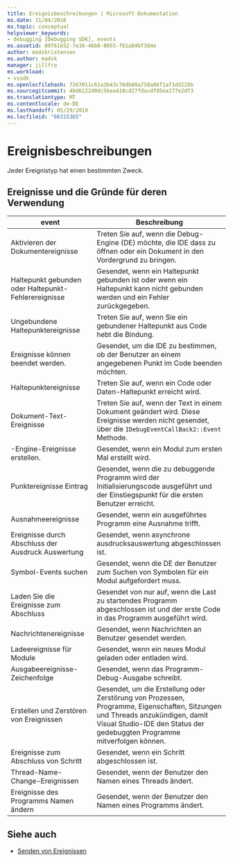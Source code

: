 ```yaml
---
title: Ereignisbeschreibungen | Microsoft-Dokumentation
ms.date: 11/04/2016
ms.topic: conceptual
helpviewer_keywords:
- debugging [Debugging SDK], events
ms.assetid: 09f61652-7e16-4bb0-8055-f61a84bf384e
author: madskristensen
ms.author: madsk
manager: jillfra
ms.workload:
- vssdk
ms.openlocfilehash: 7267011c61a3b43c76db80a758a86f1af1dd228b
ms.sourcegitcommit: 40d612240dc5bea418cd27fdacdf85ea177e2df3
ms.translationtype: MT
ms.contentlocale: de-DE
ms.lasthandoff: 05/29/2019
ms.locfileid: "66315365"
---
```

# <a name="event-descriptions"></a>Ereignisbeschreibungen
Jeder Ereignistyp hat einen bestimmten Zweck.

## <a name="events-and-the-reasons-for-their-use"></a>Ereignisse und die Gründe für deren Verwendung

|event|Beschreibung|
|-----------|-----------------|
|Aktivieren der Dokumentereignisse|Treten Sie auf, wenn die Debug-Engine (DE) möchte, die IDE dass zu öffnen oder ein Dokument in den Vordergrund zu bringen.|
|Haltepunkt gebunden oder Haltepunkt-Fehlerereignisse|Gesendet, wenn ein Haltepunkt gebunden ist oder wenn ein Haltepunkt kann nicht gebunden werden und ein Fehler zurückgegeben.|
|Ungebundene Haltepunktereignisse|Treten Sie auf, wenn Sie ein gebundener Haltepunkt aus Code hebt die Bindung.|
|Ereignisse können beendet werden.|Gesendet, um die IDE zu bestimmen, ob der Benutzer an einem angegebenen Punkt im Code beenden möchten.|
|Haltepunktereignisse|Treten Sie auf, wenn ein Code oder Daten-Haltepunkt erreicht wird.|
|Dokument-Text-Ereignisse|Treten Sie auf, wenn der Text in einem Dokument geändert wird. Diese Ereignisse werden nicht gesendet, über die `IDebugEventCallBack2::Event` Methode.|
|-Engine-Ereignisse erstellen.|Gesendet, wenn ein Modul zum ersten Mal erstellt wird.|
|Punktereignisse Eintrag|Gesendet, wenn die zu debuggende Programm wird der Initialisierungscode ausgeführt und der Einstiegspunkt für die ersten Benutzer erreicht.|
|Ausnahmeereignisse|Gesendet, wenn ein ausgeführtes Programm eine Ausnahme trifft.|
|Ereignisse durch Abschluss der Ausdruck Auswertung|Gesendet, wenn asynchrone ausdrucksauswertung abgeschlossen ist.|
|Symbol-Events suchen|Gesendet, wenn die DE der Benutzer zum Suchen von Symbolen für ein Modul aufgefordert muss.|
|Laden Sie die Ereignisse zum Abschluss|Gesendet von nur auf, wenn die Last zu startendes Programm abgeschlossen ist und der erste Code in das Programm ausgeführt wird.|
|Nachrichtenereignisse|Gesendet, wenn Nachrichten an Benutzer gesendet werden.|
|Ladeereignisse für Module|Gesendet, wenn ein neues Modul geladen oder entladen wird.|
|Ausgabeereignisse-Zeichenfolge|Gesendet, wenn das Programm-Debug-Ausgabe schreibt.|
|Erstellen und Zerstören von Ereignissen|Gesendet, um die Erstellung oder Zerstörung von Prozessen, Programme, Eigenschaften, Sitzungen und Threads anzukündigen, damit Visual Studio-IDE den Status der gedebuggten Programme mitverfolgen können.|
|Ereignisse zum Abschluss von Schritt|Gesendet, wenn ein Schritt abgeschlossen ist.|
|Thread-Name-Change-Ereignissen|Gesendet, wenn der Benutzer den Namen eines Threads ändert.|
|Ereignisse des Programms Namen ändern|Gesendet, wenn der Benutzer den Namen eines Programms ändert.|

## <a name="see-also"></a>Siehe auch
- [Senden von Ereignissen](../../extensibility/debugger/sending-events.md)